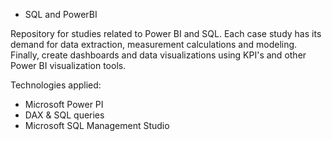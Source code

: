 * SQL and PowerBI

Repository for studies related to Power BI and SQL. Each case study has its demand for data extraction, measurement calculations and modeling. Finally, create dashboards and data visualizations using KPI's and other Power BI visualization tools.

Technologies applied:

- Microsoft Power PI
- DAX & SQL queries
- Microsoft SQL Management Studio
